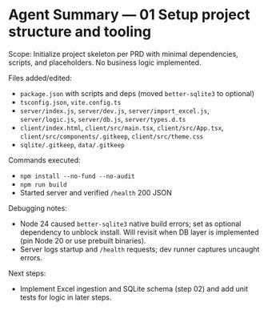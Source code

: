 # Agent Summary — 01 Setup project structure and tooling

Scope: Initialize project skeleton per PRD with minimal dependencies, scripts, and placeholders. No business logic implemented.

Files added/edited:
- `package.json` with scripts and deps (moved `better-sqlite3` to optional)
- `tsconfig.json`, `vite.config.ts`
- `server/index.js`, `server/dev.js`, `server/import_excel.js`, `server/logic.js`, `server/db.js`, `server/types.d.ts`
- `client/index.html`, `client/src/main.tsx`, `client/src/App.tsx`, `client/src/components/.gitkeep`, `client/src/theme.css`
- `sqlite/.gitkeep`, `data/.gitkeep`

Commands executed:
- `npm install --no-fund --no-audit`
- `npm run build`
- Started server and verified `/health` 200 JSON

Debugging notes:
- Node 24 caused `better-sqlite3` native build errors; set as optional dependency to unblock install. Will revisit when DB layer is implemented (pin Node 20 or use prebuilt binaries).
- Server logs startup and `/health` requests; dev runner captures uncaught errors.

Next steps:
- Implement Excel ingestion and SQLite schema (step 02) and add unit tests for logic in later steps.
